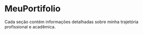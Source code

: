 # MeuPortifolio
Cada seção contém informações detalhadas sobre minha trajetória profissional e acadêmica.
